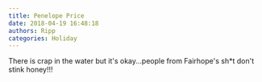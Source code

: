 ```yaml
---
title: Penelope Price
date: 2018-04-19 16:48:18
authors: Ripp
categories: Holiday
---
```


 There is crap in the water but it's okay...people from Fairhope's sh*t don't stink honey!!!
